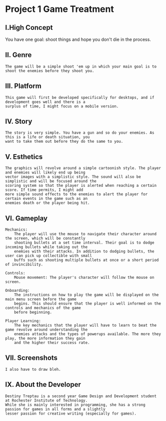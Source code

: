# Project 1 Game Treatment

## I.High Concept

  You have one goal: shoot things and hope you don't die in the process.

## II. Genre
  
    The game will be a simple shoot 'em up in which your main goal is to shoot the enemies before they shoot you.

## III. Platform

    This game will first be developed specifically for desktops, and if development goes well and there is a 
    surplus of time, I might focus on a mobile version.
     
## IV. Story

    The story is very simple. You have a gun and so do your enemies. As this is a life or death situation, you 
    want to take them out before they do the same to you.
     
## V. Esthetics

    The graphics will revolve around a simple cartoonish style. The player and enemies will likely end up being 
    vector images with a simplistic style. The sound will also be simplistic and will be focused around the 
    scoring system so that the player is alerted when reaching a certain score. If time permits, I might add 
    more simple sound effects to the enemies to alert the player for certain events in the game such as an 
    enemies death or the player being hit. 
    
## VI. Gameplay
  
    Mechanics:
        The player will use the mouse to navigate their character around the screen, which will be constantly 
        shooting bullets at a set time interval. Their goal is to dodge incoming bullets while taking out the 
        enemies with their attacks. In addition to dodging bullets, the user can pick up collectible with small 
        buffs such as shooting multiple bullets at once or a short period of invincibility.
        
    Controls:
        Mouse movement: The player's character will follow the mouse on screen.
        
    Onboarding:
        The instructions on how to play the game will be displayed on the main menu screen before the game 
        begins. This should ensure that the player is well informed on the controls and mechanics of the game 
        before beginning.
    
    Player Learning:
        The key mechanics that the player will have to learn to beat the game revolve around understanding the 
        enemies attacks and the types of powerups available. The more they play, the more information they gain 
        and the higher their success rate.
    
## VII. Screenshots

    I also have to draw bleh.
    
## IX. About the Developer

    Destiny Treptau is a second year Game Design and Development student at Rochester Institute of Technology. 
    While she is mainly interested in programming, she has a strong passion for games in all forms and a slightly 
    lesser passion for creative writing (especially for games).
